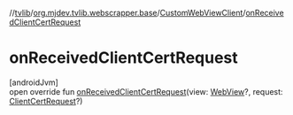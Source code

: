 //[tvlib](../../../index.md)/[org.mjdev.tvlib.webscrapper.base](../index.md)/[CustomWebViewClient](index.md)/[onReceivedClientCertRequest](on-received-client-cert-request.md)

# onReceivedClientCertRequest

[androidJvm]\
open override fun [onReceivedClientCertRequest](on-received-client-cert-request.md)(view: [WebView](https://developer.android.com/reference/kotlin/android/webkit/WebView.html)?, request: [ClientCertRequest](https://developer.android.com/reference/kotlin/android/webkit/ClientCertRequest.html)?)
